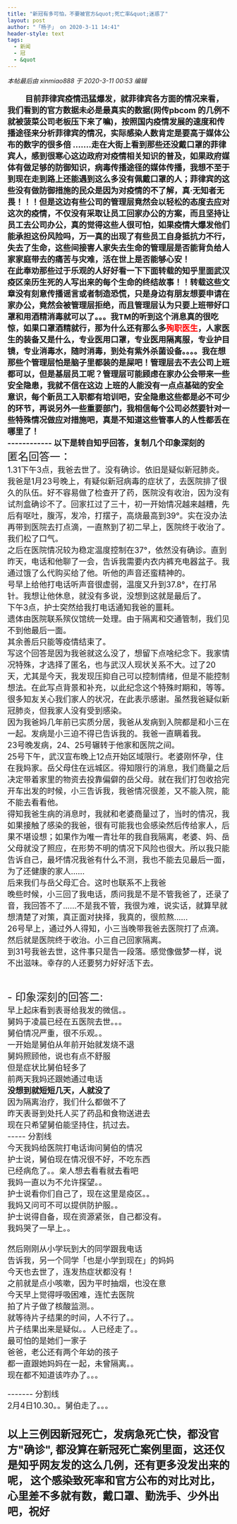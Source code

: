 ```yaml
---
title: "新冠有多可怕，不要被官方&quot;死亡率&quot;迷惑了"
layout: post
author: "「杨子」 on 2020-3-11 14:41"
header-style: text
tags:
  - 新闻
  - 冠
  - &quot
---
```


<head></head>
<body>
 <i class="pstatus"> 本帖最后由 xinmiao888 于 2020-3-11 00:53 编辑 </i>
 <br> 
 <br> &nbsp; &nbsp;&nbsp; &nbsp; 
 <strong> <font size="4">&nbsp; &nbsp;目前菲律宾疫情迅猛爆发，就菲律宾各方面的情况来看，我们看到的官方数据未必是最真实的数据(网传pbcom 的几例不就被菠菜公司老板压下来了嘛)，按照国内疫情发展的速度和传播途径来分析菲律宾的情况，实际感染人数肯定是要高于媒体公布的数字的很多倍 .......走在大街上看到那些还没戴口罩的菲律宾人，感到很寒心这边政府对疫情相关知识的普及，如果政府媒体有做足够的防御知识，病毒传播途径的媒体传播，我想不至于到现在走到路上还能遇到这么多没有佩戴口罩的人；菲律宾的这些没有做防御措施的民众是因为对疫情的不了解，真·无知者无畏！！！但是这边有些公司的管理层竟然会以轻松的态度去应对这次的疫情，不仅没有采取让员工回家办公的方案，而且坚持让员工去公司办公，真的觉得这些人很可怕，如果疫情大爆发他们能承担这份风险吗，万一真的出现了有些员工自身抵抗力不行，失去了生命，这些间接害人家失去生命的管理层是否能背负给人家家庭带去的痛苦与灾难，活在世上是否能够心安！<br> 在此奉劝那些过于乐观的人好好看一下下面转载的知乎里面武汉疫区亲历生死的人写出来的每个生命的终结故事！！转载这些文章没有刻意传播谣言或者制造恐慌，只是身边有朋友想要申请在家办公，竟然会被管理层拒绝，而且管理层认为只要上班带好口罩和用酒精消毒就可以了。。。我TM的听到这个消息真的很吃惊，如果口罩酒精就行，那为什么还有那么多<font color="#ff0000">殉职医生</font>，人家医生的装备又是什么，专业医用口罩，专业医用隔离服，专业护目镜，专业消毒水，随时消毒，到处有紫外杀菌设备。。。。我在想那些个管理层怕是脑子里都装的是屎吧！管理层去不去公司上班都可以，但是基层员工呢？管理层可能顾虑在家办公会带来一些安全隐患，我就不信在这边 上班的人能没有一点点基础的安全意识，每个新员工入职都有培训吧，安全隐患这些都是必不可少的环节，再说另外一些重要部门，我相信每个公司必然要针对一些特殊情况做应对措施吧，真是不知道这些管事人的人性都丢在哪里了！<br> ------------ 以下是转自知乎回答，复制几个印象深刻的</font></strong>
 <br> 
 <font size="5">匿名回答一：</font>
 <br> 
 <font size="4">1.31下午3点，我爸去世了。没有确诊。依旧是疑似新冠肺炎。</font>
 <br> 
 <font size="4">我爸是1月23号晚上，有疑似新冠病毒的症状了，去医院排了很久的队伍。好不容易做了检查开了药，医院没有收治，因为没有试剂盒确诊不了。回家扛过了三十，初一开始情况越来越糟，先后有呕吐，腹泻，发冷，打摆子，高烧最高到39°。实在没办法再带到医院去打点滴，一直熬到了初二早上，医院终于收治了。我们松了口气。</font>
 <br> 
 <font size="4">之后在医院情况较为稳定温度控制在37°，依然没有确诊。直到昨天，电话和他聊了一会，告诉我需要内衣内裤充电器盆子。我通过饿了么代购买给了他。听他的声音还蛮精神的。</font>
 <br> 
 <font size="4">号早上给他打电话听声音很虚弱，温度又升到37.8°，在打吊针。我想让他休息，就没有多说，没想到这就是最后了。</font>
 <br> 
 <font size="4">下午3点，护士突然给我打电话通知我爸的噩耗。</font>
 <br> 
 <font size="4">遗体由医院联系殡仪馆统一处理。由于隔离和交通管制，我们见不到他最后一面。</font>
 <br> 
 <font size="4">其余善后只能等疫情结束了。</font>
 <br> 
 <font size="4">写这个回答是因为我爸就这么没了，想留下点啥纪念下。我家情况特殊，才选择了匿名，也与武汉人现状关系不大。过了20天，尤其是今天，我发现压抑自己可以控制情绪，但是不能控制想法。在此写点背景和补充，以此纪念这个特殊时期和，等等。</font>
 <br> 
 <font size="4"> 很多知友关心我们家人的状况，在此表示感谢。虽然我爸疑似新冠肺炎，但我家人没有受到感染。</font>
 <br> 
 <font size="4">因为我爸妈几年前已实质分居，我爸从发病到入院都是和小三在一起。发病是小三迫不得已告诉我的。我爸一直瞒着我。</font>
 <br> 
 <font size="4">23号晚发病，24、25号辗转于他家和医院之间。</font>
 <br> 
 <font size="4">25号下午，武汉宣布晚上12点开始区域限行。老婆刚怀孕，住在我妈家。岳父母住在远城区。得知限行的消息，我们商量之后决定带着家里的物资去投靠偏僻的岳父母。就在我们打包收拾完开车出发的时候，小三告诉我，我爸情况很差，又不能入院，能不能去看看他。</font>
 <br> 
 <font size="4">得知我爸生病的消息时，我就和老婆商量过了，当时的情况，我如果接触了感染的我爸，很有可能我也会感染然后传给家人，后果不堪设想；如果作为唯一青壮年的我自我隔离，老婆、妈、岳父母就没了照应，在形势不明的情况下风险也很大。所以我只能告诉自己，最坏情况我爸有什么不测，我也不能去见最后一面，为了还健康的家人......</font>
 <br> 
 <font size="4">后来我们与岳父母汇合。这时也联系不上我爸</font>
 <br> 
 <font size="4"> 晚些时候，小三回了我电话，质问我是不是不管我爸了，还录了音，我回答不了......不是我不管，我很为难，说实话，就算早就想清楚了对策，真正面对抉择，我真的，很煎熬......</font>
 <br> 
 <font size="4">26号早上，通过外人得知，小三当晚带我爸去医院打了点滴。然后就是医院终于收治。小三自己回家隔离。</font>
 <br> 
 <font size="4">到31号我爸去世，这件事只是告一段落。感觉像做梦一样，说不出滋味。幸存的人还要努力好好活下去。</font>
 <br> 
 <font size="5"><br> </font>
 <br> 
 <font size="5">- 印象深刻的回答二: </font>
 <br> 
 <font size="4">早上起床看到表哥给我发的微信。。</font>
 <br> 
 <font size="4">舅妈于凌晨已经在五医院去世。。。</font>
 <br> 
 <font size="4">舅伯情况严重，很不乐观。。</font>
 <br> 
 <font size="4">一开始是舅伯从年前开始就发烧不退</font>
 <br> 
 <font size="4">舅妈照顾他，说也有点不舒服</font>
 <br> 
 <font size="4">但是症状比舅伯轻多了</font>
 <br> 
 <font size="4">前两天我妈还跟她通过电话</font>
 <br> 
 <font size="4"><strong>没想到就短短几天，人就没了</strong></font>
 <br> 
 <font size="4">因为隔离治疗，我们什么都做不了</font>
 <br> 
 <font size="4">昨天表哥到处托人买了药品和食物送进去</font>
 <br> 
 <font size="4">现在只希望舅伯能坚持住，抗过去。</font>
 <br> 
 <font size="4">----- 分割线</font>
 <br> 
 <font size="4">今天我妈给医院打电话询问舅伯的情况</font>
 <br> 
 <font size="4">护士说，舅伯现在情况很不好，不吃东西</font>
 <br> 
 <font size="4">已经病危了。。亲人想去看看就去看吧</font>
 <br> 
 <font size="4">我妈一直以为不允许探望。。</font>
 <br> 
 <font size="4">护士说看你们自己了，现在这里是疫区。。</font>
 <br> 
 <font size="4">我妈又问可不可以提供防护服。。</font>
 <br> 
 <font size="4">护士说得自备，现在资源紧张，自己都没有。</font>
 <br> 
 <font size="4">我妈哭了一早上。。</font>
 <br> 
 <div align="left"> 
  <font size="4"><br> </font> 
 </div>
 <font size="4">然后刚刚从小学玩到大的同学跟我电话</font>
 <br> 
 <font size="4">告诉我，另一个同学「也是小学到现在」的妈妈</font>
 <br> 
 <font size="4">今天也去世了，连发热症状都没有！</font>
 <br> 
 <font size="4">之前就是点小咳嗽，因为平时抽烟，也没在意</font>
 <br> 
 <font size="4">今天早上觉得呼吸困难，连忙去医院</font>
 <br> 
 <font size="4">拍了片子做了核酸监测。。</font>
 <br> 
 <font size="4">就等待片子结果的时间，人不行了。。</font>
 <br> 
 <font size="4">片子结果出来是疑似。。人已经走了。。</font>
 <br> 
 <font size="4">最可怕的是她们一家子</font>
 <br> 
 <font size="4">爸爸，老公还有两个年幼的孩子</font>
 <br> 
 <font size="4">都一直跟她妈妈在一起，未曾隔离。。</font>
 <br> 
 <font size="4">现在都不知道该咋办了。。。</font>
 <br> 
 <br> 
 <font size="4">------- 分割线</font>
 <br> 
 <font color="#1a1a1a"><font face="-apple-system, BlinkMacSystemFont, &amp;quot;"><font size="4">2月4日10.30。。舅伯走了。。。</font></font></font>
 <br> 
 <br> 
 <br> 
 <strong><font size="5">以上三例因新冠死亡，发病急死亡快，都没官方"确诊", 都没算在新冠死亡案例里面，这还仅是知乎网友发的这么几例，还有更多没发出来的呢，</font></strong>
 <strong><font size="5">这个感染致死率和官方公布的对比对比，心里差不多就有数，戴口罩、勤洗手、少外出吧，祝好</font></strong>
 <br> 
 <strong><font size="5"><br> </font></strong>
 <br>
</body>


